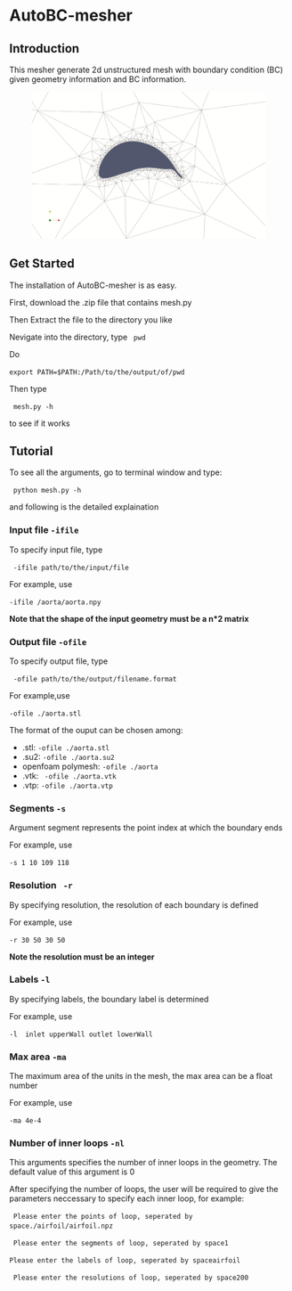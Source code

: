 # AutoBC-mesher
## Introduction

This mesher generate 2d unstructured mesh with boundary condition (BC) given geometry information and BC information.

</figure>
<div class="hidden-bullet-wrapper" style="width: 500px">
<figure class="code bullet-description2" style="margin-top: 10px;">
  <img src="https://github.com/shanjierenyidp/AutoBC-mesher/blob/main/airfoil.png" width="500px"> 
</figure>
</div>

## Get Started

The installation of AutoBC-mesher is as easy.

First, download the .zip file that contains mesh.py 

Then Extract the file to the directory you like

Nevigate into the directory, type ` pwd` 

Do

` export PATH=$PATH:/Path/to/the/output/of/pwd `	

Then type 

` mesh.py -h`

to see if it works

## Tutorial

To see all the arguments, go to terminal window and type:

` python mesh.py -h`

and following is the detailed explaination

### Input file `-ifile`

To specify input file, type

` -ifile path/to/the/input/file` 

For example, use

` -ifile /aorta/aorta.npy  `

**Note that the shape of the input geometry must be a n*2 matrix**

### Output file `-ofile`

To specify output file, type

` -ofile path/to/the/output/filename.format` 

For example,use

` -ofile ./aorta.stl  `

The format of the ouput can be chosen among:

- .stl: ` -ofile ./aorta.stl  `
- .su2: ` -ofile ./aorta.su2  `
- openfoam polymesh: ` -ofile ./aorta  `
- .vtk: ` -ofile ./aorta.vtk`
- .vtp: ` -ofile ./aorta.vtp  `

### Segments `-s`

Argument segment represents the point index at which the boundary ends

For example, use 

`-s 1 10 109 118 `

### Resolution ` -r`

By specifying resolution, the resolution of each boundary is defined

For example, use

`-r 30 50 30 50`

**Note the resolution must be an integer**

### Labels `-l`

By specifying labels, the boundary label is determined

For example, use

`-l  inlet upperWall outlet lowerWall`

### Max area `-ma`

The maximum area of the units in the mesh, the max area can be a float number

For example, use

`-ma 4e-4`

### Number of inner loops `-nl`

This arguments specifies the number of inner loops in the geometry. The default value of this argument is 0

After specifying the number of loops, the user will be required to give the parameters neccessary to specify each inner loop, for example:

` Please enter the points of loop, seperated by space./airfoil/airfoil.npz` 

`
Please enter the segments of loop, seperated by space1`

`Please enter the labels of loop, seperated by spaceairfoil`

`
Please enter the resolutions of loop, seperated by space200`

#### 

